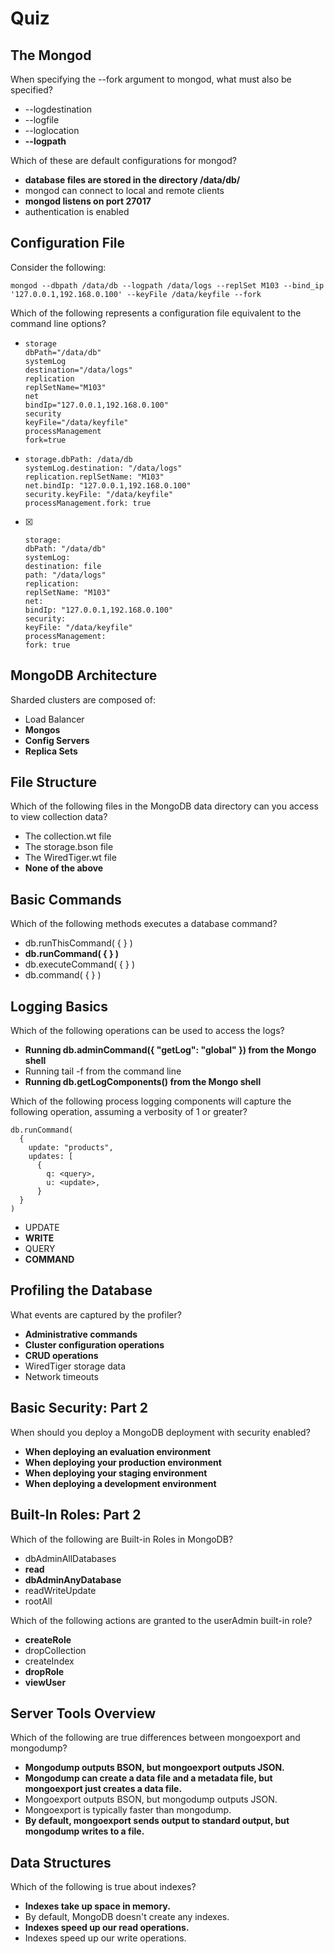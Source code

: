 # Quiz

## The Mongod

When specifying the --fork argument to mongod, what must also be specified?



- --logdestination
- --logfile
- --loglocation
- **--logpath**

Which of these are default configurations for mongod?

- **database files are stored in the directory /data/db/**
- mongod can connect to local and remote clients
- **mongod listens on port 27017**
- authentication is enabled


## Configuration File

Consider the following:

```
mongod --dbpath /data/db --logpath /data/logs --replSet M103 --bind_ip '127.0.0.1,192.168.0.100' --keyFile /data/keyfile --fork
```

Which of the following represents a configuration file equivalent to the command line options?



- 
    ```
    storage
    dbPath="/data/db"
    systemLog
    destination="/data/logs"
    replication
    replSetName="M103"
    net
    bindIp="127.0.0.1,192.168.0.100"
    security
    keyFile="/data/keyfile"
    processManagement
    fork=true
    ```
- 
    ```
    storage.dbPath: /data/db
    systemLog.destination: "/data/logs"
    replication.replSetName: "M103"
    net.bindIp: "127.0.0.1,192.168.0.100"
    security.keyFile: "/data/keyfile"
    processManagement.fork: true
    ```
- [X]
    ```
    storage:
    dbPath: "/data/db"
    systemLog:
    destination: file
    path: "/data/logs"
    replication:
    replSetName: "M103"
    net:
    bindIp: "127.0.0.1,192.168.0.100"
    security:
    keyFile: "/data/keyfile"
    processManagement:
    fork: true
    ```


## MongoDB Architecture

Sharded clusters are composed of:



- Load Balancer
- **Mongos**
- **Config Servers**
- **Replica Sets**


## File Structure

Which of the following files in the MongoDB data directory can you access to view collection data?



- The collection.wt file
- The storage.bson file
- The WiredTiger.wt file
- **None of the above**


## Basic Commands

Which of the following methods executes a database command?



- db.runThisCommand( { <COMMAND> } )
- **db.runCommand( { <COMMAND> } )**
- db.executeCommand( { <COMMAND> } )
- db.command( { <COMMAND> } )


## Logging Basics

Which of the following operations can be used to access the logs?

- **Running db.adminCommand({ "getLog": "global" }) from the Mongo shell**
- Running tail -f <path-to-log-file> from the command line
- **Running db.getLogComponents() from the Mongo shell**

Which of the following process logging components will capture the following operation, assuming a verbosity of 1 or greater?

```
db.runCommand(
  {
    update: "products",
    updates: [
      {
        q: <query>,
        u: <update>,
      }
  }
)
```



- UPDATE
- **WRITE**
- QUERY
- **COMMAND**


## Profiling the Database

What events are captured by the profiler?



- **Administrative commands**
- **Cluster configuration operations**
- **CRUD operations**
- WiredTiger storage data
- Network timeouts


## Basic Security: Part 2

When should you deploy a MongoDB deployment with security enabled?



- **When deploying an evaluation environment**
- **When deploying your production environment**
- **When deploying your staging environment**
- **When deploying a development environment**


## Built-In Roles: Part 2

Which of the following are Built-in Roles in MongoDB?


- dbAdminAllDatabases
- **read**
- **dbAdminAnyDatabase**
- readWriteUpdate
- rootAll


Which of the following actions are granted to the userAdmin built-in role?

- **createRole**
- dropCollection
- createIndex
- **dropRole**
- **viewUser**



## Server Tools Overview

Which of the following are true differences between mongoexport and mongodump?



- **Mongodump outputs BSON, but mongoexport outputs JSON.**
- **Mongodump can create a data file and a metadata file, but mongoexport just creates a data file.**
- Mongoexport outputs BSON, but mongodump outputs JSON.
- Mongoexport is typically faster than mongodump.
- **By default, mongoexport sends output to standard output, but mongodump writes to a file.**


## Data Structures

Which of the following is true about indexes?



- **Indexes take up space in memory.**
- By default, MongoDB doesn't create any indexes.
- **Indexes speed up our read operations.**
- Indexes speed up our write operations.
